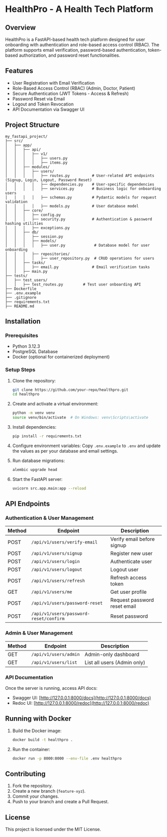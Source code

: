 # HealthPro - A Health Tech Platform

## Overview
HealthPro is a FastAPI-based health tech platform designed for user onboarding with authentication and role-based access control (RBAC). The platform supports email verification, password-based authentication, token-based authorization, and password reset functionalities.

## Features
- User Registration with Email Verification
- Role-Based Access Control (RBAC) (Admin, Doctor, Patient)
- Secure Authentication (JWT Tokens - Access & Refresh)
- Password Reset via Email
- Logout and Token Revocation
- API Documentation via Swagger UI

## Project Structure
```
my_fastapi_project/
├── src/
│   ├── app/
│   │   ├── api/
│   │   │   ├── v1/
│   │   │   │   ├── users.py
│   │   │   │   ├── items.py
│   │   ├── modules/
│   │   │   ├── users/
│   │   │   │   ├── routes.py          # User-related API endpoints (Signup, Login, Logout, Password Reset)
│   │   │   │   ├── dependencies.py    # User-specific dependencies
│   │   │   │   ├── services.py        # Business logic for onboarding users
│   │   │   │   ├── schemas.py         # Pydantic models for request validation
│   │   │   │   ├── models.py          # User database model
│   │   ├── core/
│   │   │   ├── config.py
│   │   │   ├── security.py            # Authentication & password hashing utilities
│   │   │   ├── exceptions.py
│   │   ├── db/
│   │   │   ├── session.py
│   │   │   ├── models/
│   │   │   │   ├── user.py             # Database model for user onboarding
│   │   │   ├── repositories/
│   │   │   │   ├── user_repository.py  # CRUD operations for users
│   │   ├── tasks/
│   │   │   ├── email.py               # Email verification tasks
│   │   ├── main.py
├── tests/
│   ├── test_users/
│   │   ├── test_routes.py         # Test user onboarding API
├── Dockerfile
├── .env.example
├── .gitignore
├── requirements.txt
├── README.md
```

## Installation
### Prerequisites
- Python 3.12.3
- PostgreSQL Database
- Docker (optional for containerized deployment)

### Setup Steps
1. Clone the repository:
   ```bash
   git clone https://github.com/your-repo/healthpro.git
   cd healthpro
   ```

2. Create and activate a virtual environment:
   ```bash
   python -m venv venv
   source venv/bin/activate  # On Windows: venv\Scripts\activate
   ```

3. Install dependencies:
   ```bash
   pip install -r requirements.txt
   ```

4. Configure environment variables:
   Copy `.env.example` to `.env` and update the values as per your database and email settings.

5. Run database migrations:
   ```bash
   alembic upgrade head
   ```

6. Start the FastAPI server:
   ```bash
   uvicorn src.app.main:app --reload
   ```

## API Endpoints
### Authentication & User Management
| Method | Endpoint                         | Description                    |
|--------|----------------------------------|--------------------------------|
| POST   | `/api/v1/users/verify-email`     | Verify email before signup    |
| POST   | `/api/v1/users/signup`           | Register new user             |
| POST   | `/api/v1/users/login`            | Authenticate user             |
| POST   | `/api/v1/users/logout`           | Logout user                   |
| POST   | `/api/v1/users/refresh`          | Refresh access token          |
| GET    | `/api/v1/users/me`               | Get user profile              |
| POST   | `/api/v1/users/password-reset`   | Request password reset email  |
| POST   | `/api/v1/users/password-reset/confirm` | Reset password      |

### Admin & User Management
| Method | Endpoint                         | Description                    |
|--------|----------------------------------|--------------------------------|
| GET    | `/api/v1/users/admin`            | Admin-only dashboard           |
| GET    | `/api/v1/users/list`             | List all users (Admin only)    |

### API Documentation
Once the server is running, access API docs:
- Swagger UI: [http://127.0.0.1:8000/docs](http://127.0.0.1:8000/docs)
- Redoc UI: [http://127.0.0.1:8000/redoc](http://127.0.0.1:8000/redoc)

## Running with Docker
1. Build the Docker image:
   ```bash
   docker build -t healthpro .
   ```
2. Run the container:
   ```bash
   docker run -p 8000:8000 --env-file .env healthpro
   ```

## Contributing
1. Fork the repository.
2. Create a new branch (`feature-xyz`).
3. Commit your changes.
4. Push to your branch and create a Pull Request.

## License
This project is licensed under the MIT License.

